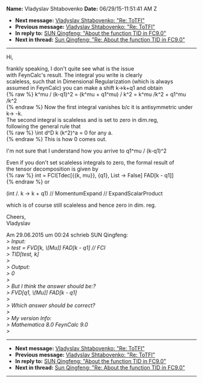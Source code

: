 **Name:** Vladyslav Shtabovenko
**Date:** 06/29/15-11:51:41 AM Z

  - **Next message:** [Vladyslav Shtabovenko: "Re: ToTFI"](0931.html)
  - **Previous message:** [Vladyslav Shtabovenko: "Re:
    ToTFI"](0929.html)
  - **In reply to:** [SUN Qingfeng: "About the function TID in
    FC9.0"](0927.html)
  - **Next in thread:** [Sun Qingfeng: "Re: About the function TID in
    FC9.0"](0932.html)

-----

Hi,  

frankly speaking, I don't quite see what is the issue  
with FeynCalc's result. The integral you write is clearly  
scaleless, such that in Dimensional Regularization (which is always  
assumed in FeynCalc) you can make a shift k-\>k+q1 and obtain  
{% raw %}
k^mu / (k-q1)^2 = (k^mu + q1^mu) / k^2 = k^mu /k^2 + q1^mu /k^2  
{% endraw %}
Now the first integral vanishes b/c it is antisymmetric under k-\> -k.  
The second integral is scaleless and is set to zero in dim.reg,  
following the general rule that  
{% raw %}
\\int d^D k (k^2)^a = 0 for any a.  
{% endraw %}
This is how 0 comes out.  

I'm not sure that I understand how you arrive to q1^mu / (k-q1)^2  

Even if you don't set scaleless integrals to zero, the formal result
of  
the tensor decomposition is given by  
{% raw %}
int = FCI[Tdec[{{k, mu}}, {q1}, List -\> False] FAD[k -
q1]]  
{% endraw %}
or  

(int /. k -\> k + q1) // MomentumExpand // ExpandScalarProduct  

which is of course still scaleless and hence zero in dim. reg.  

Cheers,  
Vladyslav  

Am 29.06.2015 um 00:24 schrieb SUN Qingfeng:  
*\> Input:*  
*\> test = FVD[k, \\[Mu]] FAD[k - q1] // FCI*  
*\> TID[test, k]*  
*\>*  
*\> Output:*  
*\> 0*  
*\>*  
*\> But I think the answer should be:?*  
*\> FVD[q1, \\[Mu]] FAD[k - q1]*  
*\>*  
*\> Which answer should be correct?*  
*\>*  
*\> My version Info:*  
*\> Mathematica 8.0 FeynCalc 9.0*  
*\>*  

-----

  - **Next message:** [Vladyslav Shtabovenko: "Re: ToTFI"](0931.html)
  - **Previous message:** [Vladyslav Shtabovenko: "Re:
    ToTFI"](0929.html)
  - **In reply to:** [SUN Qingfeng: "About the function TID in
    FC9.0"](0927.html)
  - **Next in thread:** [Sun Qingfeng: "Re: About the function TID in
    FC9.0"](0932.html)

-----

